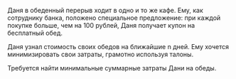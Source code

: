 Даня в обеденный перерыв ходит в одно и то же кафе.
Ему, как сотруднику банка, положено специальное предложение: при каждой покупке больше, чем на 100 рублей, Даня получает купон на бесплатный обед.

Даня узнал стоимость своих обедов на ближайшие n дней. 
Ему хочется минимизировать свои затраты, грамотно используя талоны.
 
Требуется найти минимальные суммарные затраты Дани на обеды.